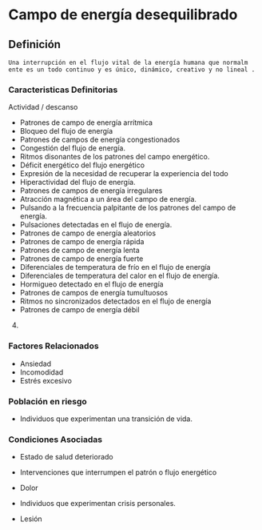 # Campo de energía desequilibrado
## Definición
	Una interrupción en el flujo vital de la energía humana que normalm ente es un todo continuo y es único, dinámico, creativo y no lineal .

### Caracteristicas Definitorias
Actividad / descanso 
  
- Patrones de campo de energía 
arrítmica   
- Bloqueo del flujo de energía   
- Patrones de campos de energía 
congestionados   
- Congestión del flujo de energía.   
- Ritmos disonantes de los 
patrones del campo 
energético.   
- Déficit energético del flujo 
energético   
- Expresión de la necesidad de 
recuperar la experiencia del 
todo  
- Hiperactividad del flujo de energía.   
- Patrones de campos de energía 
irregulares   
- Atracción magnética a un área 
del campo de energía.   
- Pulsando a la frecuencia 
palpitante de los patrones del 
campo de energía.   
- Pulsaciones detectadas en el 
flujo de energía.   
- Patrones de campo de energía 
aleatorios   
- Patrones de campo de energía 
rápida   
- Patrones de campo de energía 
lenta   
- Patrones de campo de energía 
fuerte   
- Diferenciales de temperatura de 
frío en el flujo de energía   
- Diferenciales de temperatura del 
calor en el flujo de energía.   
- Hormigueo detectado en el flujo de 
energía   
- Patrones de campos de energía 
tumultuosos   
- Ritmos no sincronizados 
detectados en el flujo de 
energía   
- Patrones de campo de energía 
débil   
 
4.

### Factores Relacionados
- Ansiedad   
- Incomodidad   
- Estrés excesivo

### Población en riesgo
- Individuos que experimentan 
una transición de vida.

### Condiciones Asociadas
- Estado de salud deteriorado   
 
- Intervenciones que 
interrumpen el patrón o flujo 
energético   
- Dolor  
 
 
- Individuos que experimentan 
crisis personales.  
 
 
- Lesión


